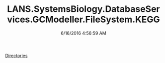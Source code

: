 ﻿---
title: LANS.SystemsBiology.DatabaseServices.GCModeller.FileSystem.KEGG
date: 6/16/2016 4:56:59 AM
---

[Directories](T-LANS.SystemsBiology.DatabaseServices.GCModeller.FileSystem.KEGG.Directories.html)
